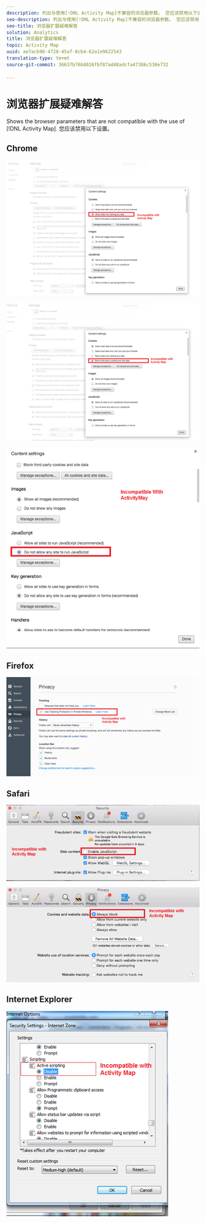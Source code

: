 ```yaml
---
description: 列出与使用[!DNL Activity Map]不兼容的浏览器参数。 您应该禁用以下设置。
seo-description: 列出与使用[!DNL Activity Map]不兼容的浏览器参数。 您应该禁用以下设置。
seo-title: 浏览器扩展疑难解答
solution: Analytics
title: 浏览器扩展疑难解答
topic: Activity Map
uuid: ae7acb98-4728-45af-8cb4-62a1e9622543
translation-type: tm+mt
source-git-commit: 36637b76b8026fbf87ad48adcfa47386c530e732

---
```



# 浏览器扩展疑难解答

Shows the browser parameters that are not compatible with the use of [!DNL Activity Map]. 您应该禁用以下设置。

## Chrome

![](assets/Chrome1.png)

![](assets/Chrome2.png)

![](assets/Chrome3.png)

## Firefox

![](assets/Firefox.png)

## Safari

![](assets/Safari1.png)

![](assets/Safari2.png)

## Internet Explorer

![](assets/IE1.png)
